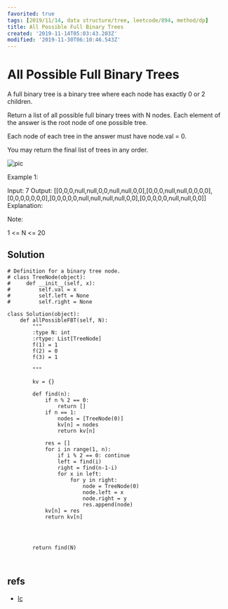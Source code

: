 ```yaml
---
favorited: true
tags: [2019/11/14, data structure/tree, leetcode/894, method/dp]
title: All Possible Full Binary Trees
created: '2019-11-14T05:03:43.203Z'
modified: '2019-11-30T06:10:46.543Z'
---
```


# All Possible Full Binary Trees

A full binary tree is a binary tree where each node has exactly 0 or 2 children.

Return a list of all possible full binary trees with N nodes.  Each element of the answer is the root node of one possible tree.

Each node of each tree in the answer must have node.val = 0.

You may return the final list of trees in any order.

![pic](https://s3-lc-upload.s3.amazonaws.com/uploads/2018/08/22/fivetrees.png)
 

Example 1:

Input: 7
Output: [[0,0,0,null,null,0,0,null,null,0,0],[0,0,0,null,null,0,0,0,0],[0,0,0,0,0,0,0],[0,0,0,0,0,null,null,null,null,0,0],[0,0,0,0,0,null,null,0,0]]
Explanation:

 

Note:

1 <= N <= 20

## Solution

```
# Definition for a binary tree node.
# class TreeNode(object):
#     def __init__(self, x):
#         self.val = x
#         self.left = None
#         self.right = None

class Solution(object):
    def allPossibleFBT(self, N):
        """
        :type N: int
        :rtype: List[TreeNode]
        f(1) = 1
        f(2) = 0
        f(3) = 1
        
        """

        kv = {}
        
        def find(n):
            if n % 2 == 0:
                return []
            if n == 1:
                nodes = [TreeNode(0)]
                kv[n] = nodes
                return kv[n]
            
            res = []
            for i in range(1, n):
                if i % 2 == 0: continue
                left = find(i)
                right = find(n-1-i)
                for x in left:
                    for y in right:
                        node = TreeNode(0)
                        node.left = x
                        node.right = y
                        res.append(node)
            kv[n] = res
            return kv[n]
                        
            
            
            
        return find(N)
            
            
```

## refs

* [lc](https://leetcode.com/problems/all-possible-full-binary-trees/)


